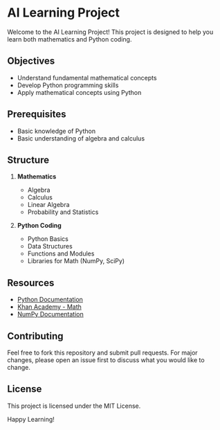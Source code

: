 # AI Learning Project

Welcome to the AI Learning Project! This project is designed to help you learn both mathematics and Python coding.

## Objectives

- Understand fundamental mathematical concepts
- Develop Python programming skills
- Apply mathematical concepts using Python

## Prerequisites

- Basic knowledge of Python
- Basic understanding of algebra and calculus

## Structure

1. **Mathematics**

   - Algebra
   - Calculus
   - Linear Algebra
   - Probability and Statistics

2. **Python Coding**
   - Python Basics
   - Data Structures
   - Functions and Modules
   - Libraries for Math (NumPy, SciPy)

## Resources

- [Python Documentation](https://docs.python.org/3/)
- [Khan Academy - Math](https://www.khanacademy.org/math)
- [NumPy Documentation](https://numpy.org/doc/)

## Contributing

Feel free to fork this repository and submit pull requests. For major changes, please open an issue first to discuss what you would like to change.

## License

This project is licensed under the MIT License.

Happy Learning!

